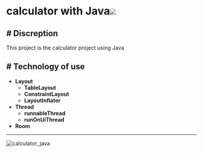 # calculator with Java<img src="https://img.shields.io/badge/Java-007396?style=flat-square&logo=Java&logoColor=white"/></a>

## # Discreption
This project is the calculator project using Java
   
## # Technology of use
- **Layout**
    - **TableLayout**
    - **ConstraintLayout**
    - **LayoutInflater**
- **Thread**
    - **runnableThread**
    - **runOnUiThread** 
- **Room**

-----


 ![calculator_java](https://user-images.githubusercontent.com/58127426/162414428-0ce298a3-aa44-40d9-97d7-2061197e7e59.gif)

